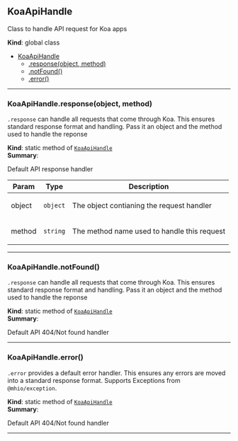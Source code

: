 <a name="KoaApiHandle"></a>

## KoaApiHandle
<p>Class to handle API request for Koa apps</p>

**Kind**: global class  

* [KoaApiHandle](#KoaApiHandle)
    * [.response(object, method)](#KoaApiHandle.response)
    * [.notFound()](#KoaApiHandle.notFound)
    * [.error()](#KoaApiHandle.error)


* * *

<a name="KoaApiHandle.response"></a>

### KoaApiHandle.response(object, method)
<p><code>.response</code> can handle all requests that come through Koa. This ensures standard response format and handling. Pass it an object and the method used to handle the reponse</p>

**Kind**: static method of [<code>KoaApiHandle</code>](#KoaApiHandle)  
**Summary**: <p>Default API response handler</p>  

| Param | Type | Description |
| --- | --- | --- |
| object | <code>object</code> | <p>The object contianing the request handler</p> |
| method | <code>string</code> | <p>The method name used to handle this request</p> |


* * *

<a name="KoaApiHandle.notFound"></a>

### KoaApiHandle.notFound()
<p><code>.response</code> can handle all requests that come through Koa. This ensures standard response format and handling. Pass it an object and the method used to handle the reponse</p>

**Kind**: static method of [<code>KoaApiHandle</code>](#KoaApiHandle)  
**Summary**: <p>Default API 404/Not found handler</p>  

* * *

<a name="KoaApiHandle.error"></a>

### KoaApiHandle.error()
<p><code>.error</code> provides a default error handler. This ensures any errors are moved into a standard response format. Supports Exceptions from <code>@mhio/exception</code>.</p>

**Kind**: static method of [<code>KoaApiHandle</code>](#KoaApiHandle)  
**Summary**: <p>Default API 404/Not found handler</p>  

* * *

